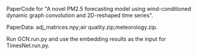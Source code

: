 PaperCode for "A novel PM2.5 forecasting model using wind-conditioned dynamic graph convolution and 2D-reshaped time series".

PaperData: adj_matrices.npy;air quality.zip;meteorology.zip.

Run GCN.run.py and use the embedding results as the input for TimesNet.run.py.
